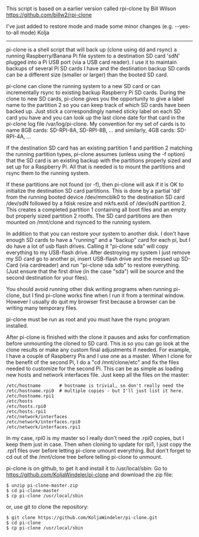 
This script is based on a earlier version called rpi-clone by Bill Wilson
https://github.com/billw2/rpi-clone

I've just added to restore mode and made some minor changes (e.g. --yes-to-all mode)
Kolja

________________________________________________________________________________________


pi-clone is a shell script that will back up (clone using dd and rsync)
a running Raspberry/Banana Pi file system to a destination SD card 'sdN' plugged
into a Pi USB port (via a USB card reader).
I use it to maintain backups of several Pi SD cards I have and the destination
backup SD cards can be a different size (smaller or larger) than the booted
SD card.

pi-clone can clone the running system to a new SD card or can incrementally
rsync to existing backup Raspberry Pi SD cards.  During the clone to new SD
cards, pi-clone gives you the opportunity to give a label name to the
partition 2 so you can keep track of which SD cards have been backed up.
Just stick a correspondingly named sticky label on each SD card you have
and you can look up the last clone date for that card in the pi-clone log file
/var/log/pi-clone.  My convention for my set of cards is to name 8GB cards:
	SD-RPI-8A, SD-RPI-8B, ...
and similarly, 4GB cards:
	SD-RPI-4A, ...

If the destination SD card has an existing partition 1 and partition 2
matching the running partition types, pi-clone assumes (unless using the
-f option) that the SD card is an existing backup with the partitions
properly sized and set up for a Raspberry Pi.  All that is needed
is to mount the partitions and rsync them to the running system.

If these partitions are not found (or -f), then pi-clone will ask
if it is OK to initialize the destination SD card partitions.
This is done by a partial 'dd' from the running booted device /dev/mmcblk0
to the destination SD card /dev/sdN followed by a fdisk resize and mkfs.ext4
of /dev/sdN partition 2.  This creates a completed partition 1 containing
all boot files and an empty but properly sized partition 2 rootfs.
The SD card  partitions are then mounted on /mnt/clone and rsynced to the
running system.

In addition to that you can restore your system to another disk.
I don't have enough SD cards to have a "running" and a "backup" card for 
each pi, but I do have a lot of usb flash drives. Calling it "pi-clone sda" 
will copy everything to my USB-flash drive. After destroying my system I just 
remove my SD card go to another pi, insert USB-flash drive and the messed up 
SD-Card (via cardreader) and run "pi-clone sda sdb" to restore everything. 
(Just ensure that the first drive (in the case "sda") will be source and the 
second destination for your files).

You should avoid running other disk writing programs when running pi-clone,
but I find pi-clone works fine when I run it from a terminal window.
However I usually do quit my browser first because a browser can be
writing many temporary files.

pi-clone must be run as root and you must have the rsync program installed.

After pi-clone is finished with the clone it pauses and asks for confirmation
before unmounting the cloned to SD card.  This is so you can go look at
the clone results or make any custom final adjustments if needed.  For example,
I have a couple of Raspberry Pis and I use one as a master.  When I clone for
the benefit of the second Pi, I do a "cd /mnt/clone/etc" and fix the files
needed to customize for the second Pi.  This can be as simple as loading
new hosts and network interfaces file.  Just keep all the files on the master:

	/etc/hostname		# hostname is trivial, so don't really need the
	/etc/hostname.rpi0  # multiple copies - but I'll just list it here.
	/etc/hostname.rpi1
	/etc/hosts
	/etc/hosts.rpi0
	/etc/hosts.rpi1
	/etc/network/interfaces
	/etc/network/interfaces.rpi0
	/etc/network/interfaces.rpi1

In my case, rpi0 is my master so I really don't need the .rpi0 copies, but
I keep them just in case.  Then when cloning to update for rpi1, I just
copy the .rpi1 files over before letting pi-clone umount everything.
But don't forget to cd out of the /mnt/clone tree before telling pi-clone
to unmount.

pi-clone is on github, to get it and install it to /usr/local/sbin:
Go to https://github.com/KoljaWindeler/pi-clone and download the zip file:

	$ unzip pi-clone-master.zip
	$ cd pi-clone-master
	$ cp pi-clone /usr/local/sbin

or, use git to clone the repository:

	$ git clone https://github.com/KoljaWindeler/pi-clone.git 
	$ cd pi-clone
	$ cp pi-clone /usr/local/sbin

